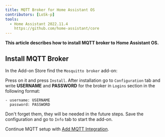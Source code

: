 ```yaml
---
title: MQTT Broker for Home Assistant OS
contributors: [LoSk-p]
tools:
  - Home Assistant 2022.11.4
    https://github.com/home-assistant/core
---
```


**This article describes how to install MQTT broker to Home Assistant OS.**

## Install MQTT Broker

In the Add-on Store find the `Mosquitto broker` add-on:

<robo-wiki-picture src="home-assistant/mosquitto-addon.jpg" />

Press on it and press `Install`. After installation go to `Configuration` tab and write **USERNAME** and **PASSWORD** for the broker in `Logins` section in the following format:

```
- username: USERNAME
  password: PASSWORD
```

<robo-wiki-picture src="home-assistant/mosquitto-addon-conf.jpg" />

Don't forget them, they will be needed in the future steps. Save the configuration and go to `Info` tab to start the add-on.

<robo-wiki-picture src="home-assistant/mosquitto-addon-start.jpg" />

Continue MQTT setup with [Add MQTT Integration](/docs/mqtt-setup#install-mqtt-broker).